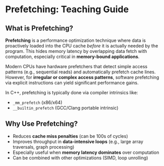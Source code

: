 # Prefetching: Teaching Guide

## What is Prefetching?

**Prefetching** is a performance optimization technique where data is proactively loaded into the CPU cache *before* it is actually needed by the program. This hides memory latency by overlapping data fetch with computation, especially critical in **memory-bound applications**.

Modern CPUs have hardware prefetchers that detect simple access patterns (e.g., sequential reads) and automatically prefetch cache lines. However, for **irregular or complex access patterns**, software prefetching via explicit instructions can yield significant performance gains.

In C++, prefetching is typically done via compiler intrinsics like:
- `_mm_prefetch` (x86/x64)
- `__builtin_prefetch` (GCC/Clang portable intrinsic)

## Why Use Prefetching?

- Reduces **cache miss penalties** (can be 100s of cycles)
- Improves throughput in **data-intensive loops** (e.g., large array traversals, graph processing)
- Especially useful when **memory latency dominates** over computation
- Can be combined with other optimizations (SIMD, loop unrolling)